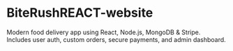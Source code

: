 # BiteRushREACT-website
Modern food delivery app using React, Node.js, MongoDB &amp; Stripe. Includes user auth, custom orders, secure payments, and admin dashboard.
